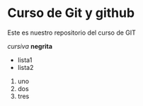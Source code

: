 # Curso de Git y github 
Este es nuestro repositorio del curso de GIT

*cursiva* 
**negrita**

* lista1 
* lista2

1. uno
2. dos
3. tres
